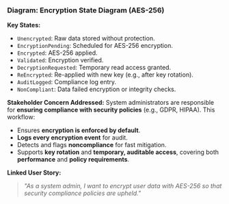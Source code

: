 ### Diagram: Encryption State Diagram (AES-256)

**Key States:**
- `Unencrypted`: Raw data stored without protection.
- `EncryptionPending`: Scheduled for AES-256 encryption.
- `Encrypted`: AES-256 applied.
- `Validated`: Encryption verified.
- `DecryptionRequested`: Temporary read access granted.
- `ReEncrypted`: Re-applied with new key (e.g., after key rotation).
- `AuditLogged`: Compliance log entry.
- `NonCompliant`: Data failed encryption or integrity checks.

**Stakeholder Concern Addressed:**
System administrators are responsible for **ensuring compliance with security policies** (e.g., GDPR, HIPAA). This workflow:
- Ensures **encryption is enforced by default**.
- **Logs every encryption event** for audit.
- Detects and flags **noncompliance** for fast mitigation.
- Supports **key rotation** and **temporary, auditable access**, covering both **performance** and **policy requirements**.

**Linked User Story:**
> *"As a system admin, I want to encrypt user data with AES-256 so that security compliance policies are upheld."*

